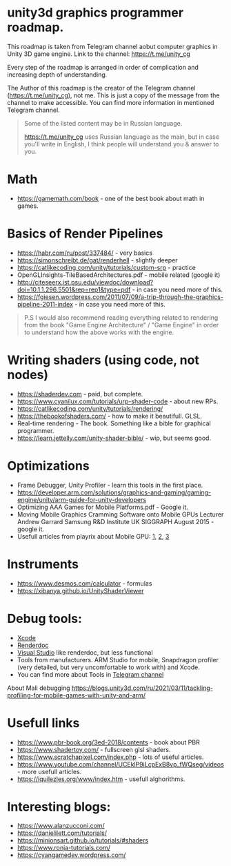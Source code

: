 # unity3d graphics programmer roadmap.

This roadmap is taken from Telegram channel aobut computer graphics in Unity 3D  game engine.
Link to the channel: https://t.me/unity_cg

Every step of the roadmap is arranged in order of complication and increasing depth of understanding. 

The Author of this roadmap is the creator of the Telegram channel (https://t.me/unity_cg), not me. This is just a copy of the message from the channel to make accessible. You can find more information in mentioned Telegram channel.

>Some of the listed content may be in Russian language.
>
>https://t.me/unity_cg uses Russian language as the main, but in case you'll write in English, I think people will understand you & answer to you.


# Math
- https://gamemath.com/book - one of the best book about math in games.

# Basics of Render Pipelines
- https://habr.com/ru/post/337484/ - very basics
- https://simonschreibt.de/gat/renderhell - slightly deeper
- https://catlikecoding.com/unity/tutorials/custom-srp - practice
- OpenGLInsights-TileBasedArchitectures.pdf - mobile related (google it)
- http://citeseerx.ist.psu.edu/viewdoc/download?doi=10.1.1.296.5501&rep=rep1&type=pdf - in case you need more of this.
- https://fgiesen.wordpress.com/2011/07/09/a-trip-through-the-graphics-pipeline-2011-index - in case you need more of this.

>P.S I would also recommend reading everything related to rendering from the book "Game Engine Architecture" / "Game Engine" in order to understand how the above works with the engine.

# Writing shaders (using code, not nodes)
- https://shaderdev.com - paid, but complete.
- https://www.cyanilux.com/tutorials/urp-shader-code - about new RPs.
- https://catlikecoding.com/unity/tutorials/rendering/
- https://thebookofshaders.com/ - how to make it beautifull. GLSL.
- Real-time rendering - The book. Something like a bible for graphical programmer.
- https://learn.jettelly.com/unity-shader-bible/ - wip, but seems good.

# Optimizations
- Frame Debugger, Unity Profiler - learn this tools in the first place.
- https://developer.arm.com/solutions/graphics-and-gaming/gaming-engine/unity/arm-guide-for-unity-developers
- Optimizing AAA Games for Mobile Platforms.pdf - Google it.
- Moving Mobile Graphics Cramming Software onto Mobile GPUs Lecturer Andrew Garrard Samsung R&D Institute UK SIGGRAPH August 2015 - google it.
- Usefull articles from playrix about Mobile GPU: [1](https://habr.com/ru/company/playrix/blog/492874/), [2](https://habr.com/ru/company/playrix/blog/498564/), [3](https://habr.com/ru/company/playrix/blog/506232/)
 
# Instruments
- https://www.desmos.com/calculator - formulas
- https://xibanya.github.io/UnityShaderViewer 

# Debug tools:
- [Xcode](https://developer.apple.com/documentation/metal/basic_tasks_and_concepts/viewing_your_gpu_workload_with_the_metal_debugger)
- [Renderdoc](https://renderdoc.org/)
- [Visual Studio](https://docs.unity3d.com/Manual/SL-DebuggingD3D11ShadersWithVS.html) like renderdoc, but less functional
- Tools from manufacturers. ARM Studio for mobile, Snapdragon profiler (very detailed, but very uncomfortable to work with) and Xcode. 
- You can find more about Tools in [Telegram channel](https://t.me/unity_cg)

About Mali debugging 
https://blogs.unity3d.com/ru/2021/03/11/tackling-profiling-for-mobile-games-with-unity-and-arm/

# Usefull links
- https://www.pbr-book.org/3ed-2018/contents - book about PBR
- https://www.shadertoy.com/ - fullscreen glsl shaders.
- https://www.scratchapixel.com/index.php - lots of useful articles.
- https://www.youtube.com/channel/UCEklP9iLcpExB8vp_fWQseg/videos - more usefull articles.
- https://iquilezles.org/www/index.htm - usefull alghorithms.

# Interesting blogs:
- https://www.alanzucconi.com/
- https://danielilett.com/tutorials/
- https://minionsart.github.io/tutorials/#shaders
- https://www.ronja-tutorials.com/
- https://cyangamedev.wordpress.com/

